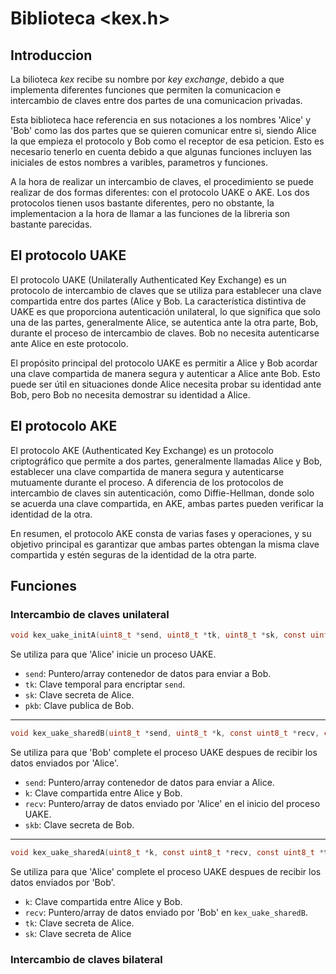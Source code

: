 # Biblioteca &lt;kex.h&gt;

## Introduccion
La bilioteca *kex* recibe su nombre por *key exchange*, debido a que implementa diferentes funciones que permiten la comunicacion e intercambio de claves entre dos partes de una comunicacion privadas.

Esta biblioteca hace referencia en sus notaciones a los nombres 'Alice' y 'Bob' como las dos partes que se quieren comunicar entre si, siendo Alice la que empieza el protocolo y Bob como el receptor de esa peticion. Esto es necesario tenerlo en cuenta debido a que algunas funciones incluyen las iniciales de estos nombres a varibles, parametros y funciones.

A la hora de realizar un intercambio de claves, el procedimiento se puede realizar de dos formas diferentes: con el protocolo UAKE o AKE. Los dos protocolos tienen usos bastante diferentes, pero no obstante, la implementacion a la hora de llamar a las funciones de la libreria son bastante parecidas.

## El protocolo UAKE

El protocolo UAKE (Unilaterally Authenticated Key Exchange) es un protocolo de intercambio de claves que se utiliza para establecer una clave compartida entre dos partes (Alice y Bob. La característica distintiva de UAKE es que proporciona autenticación unilateral, lo que significa que solo una de las partes, generalmente Alice, se autentica ante la otra parte, Bob, durante el proceso de intercambio de claves. Bob no necesita autenticarse ante Alice en este protocolo.

El propósito principal del protocolo UAKE es permitir a Alice y Bob acordar una clave compartida de manera segura y autenticar a Alice ante Bob. Esto puede ser útil en situaciones donde Alice necesita probar su identidad ante Bob, pero Bob no necesita demostrar su identidad a Alice. 

## El protocolo AKE

El protocolo AKE (Authenticated Key Exchange) es un protocolo criptográfico que permite a dos partes, generalmente llamadas Alice y Bob, establecer una clave compartida de manera segura y autenticarse mutuamente durante el proceso. A diferencia de los protocolos de intercambio de claves sin autenticación, como Diffie-Hellman, donde solo se acuerda una clave compartida, en AKE, ambas partes pueden verificar la identidad de la otra.

En resumen, el protocolo AKE consta de varias fases y operaciones, y su objetivo principal es garantizar que ambas partes obtengan la misma clave compartida y estén seguras de la identidad de la otra parte. 

## Funciones

### Intercambio de claves unilateral

```c
void kex_uake_initA(uint8_t *send, uint8_t *tk, uint8_t *sk, const uint8_t *pkb);
```

Se utiliza para que 'Alice' inicie un proceso UAKE. 
- `send`: Puntero/array contenedor de datos para enviar a Bob.
- `tk`: Clave temporal para encriptar `send`.
- `sk`: Clave secreta de Alice.
- `pkb`: Clave publica de Bob.

---

```c
void kex_uake_sharedB(uint8_t *send, uint8_t *k, const uint8_t *recv, const uint8_t *skb);
```

Se utiliza para que 'Bob' complete el proceso UAKE despues de recibir los datos enviados por 'Alice'.

- `send`: Puntero/array contenedor de datos para enviar a Alice.
- `k`: Clave compartida entre Alice y Bob.
- `recv`: Puntero/array de datos enviado por 'Alice' en el inicio del proceso UAKE.
- `skb`: Clave secreta de Bob.

--- 

```c
void kex_uake_sharedA(uint8_t *k, const uint8_t *recv, const uint8_t *tk, const uint8_t *sk);
```

Se utiliza para que 'Alice' complete el proceso UAKE despues de recibir los datos enviados por 'Bob'.

- `k`: Clave compartida entre Alice y Bob.
- `recv`: Puntero/array de datos enviado por 'Bob' en `kex_uake_sharedB`.
- `tk`: Clave secreta de Alice.
- `sk`: Clave secreta de Alice

### Intercambio de claves bilateral
